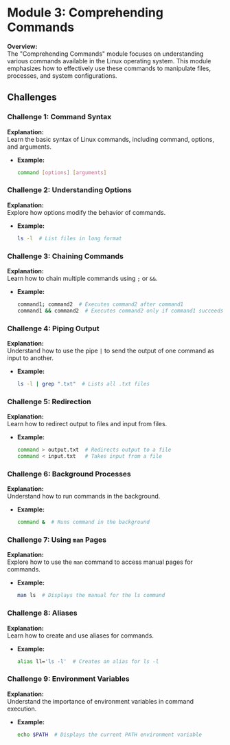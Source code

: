 
# Module 3: Comprehending Commands

**Overview:**  
The "Comprehending Commands" module focuses on understanding various commands available in the Linux operating system. This module emphasizes how to effectively use these commands to manipulate files, processes, and system configurations.

## Challenges

### Challenge 1: Command Syntax
**Explanation:**  
Learn the basic syntax of Linux commands, including command, options, and arguments.

- **Example:**
  ```bash
  command [options] [arguments]
  ```

### Challenge 2: Understanding Options
**Explanation:**  
Explore how options modify the behavior of commands.

- **Example:**
  ```bash
  ls -l  # List files in long format
  ```

### Challenge 3: Chaining Commands
**Explanation:**  
Learn how to chain multiple commands using `;` or `&&`.

- **Example:**
  ```bash
  command1; command2  # Executes command2 after command1
  command1 && command2  # Executes command2 only if command1 succeeds
  ```

### Challenge 4: Piping Output
**Explanation:**  
Understand how to use the pipe `|` to send the output of one command as input to another.

- **Example:**
  ```bash
  ls -l | grep ".txt"  # Lists all .txt files
  ```

### Challenge 5: Redirection
**Explanation:**  
Learn how to redirect output to files and input from files.

- **Example:**
  ```bash
  command > output.txt  # Redirects output to a file
  command < input.txt   # Takes input from a file
  ```

### Challenge 6: Background Processes
**Explanation:**  
Understand how to run commands in the background.

- **Example:**
  ```bash
  command &  # Runs command in the background
  ```

### Challenge 7: Using `man` Pages
**Explanation:**  
Explore how to use the `man` command to access manual pages for commands.

- **Example:**
  ```bash
  man ls  # Displays the manual for the ls command
  ```

### Challenge 8: Aliases
**Explanation:**  
Learn how to create and use aliases for commands.

- **Example:**
  ```bash
  alias ll='ls -l'  # Creates an alias for ls -l
  ```

### Challenge 9: Environment Variables
**Explanation:**  
Understand the importance of environment variables in command execution.

- **Example:**
  ```bash
  echo $PATH  # Displays the current PATH environment variable
  ```

